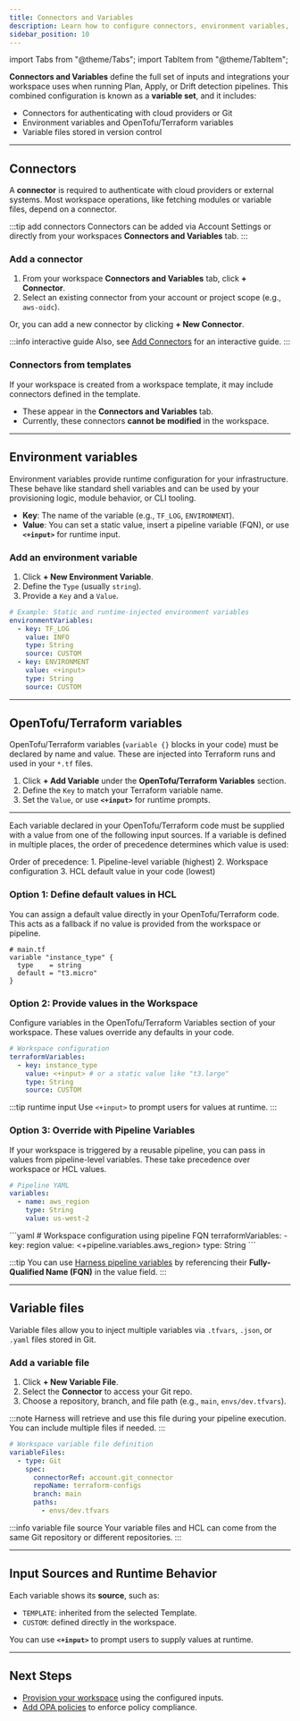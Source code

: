 ```yaml
---
title: Connectors and Variables
description: Learn how to configure connectors, environment variables, OpenTofu/Terraform variables, and variable files in your IaCM workspace.
sidebar_position: 10
---
```


import Tabs from "@theme/Tabs";
import TabItem from "@theme/TabItem";

**Connectors and Variables** define the full set of inputs and integrations your workspace uses when running Plan, Apply, or Drift detection pipelines. This combined configuration is known as a **variable set**, and it includes:
- Connectors for authenticating with cloud providers or Git
- Environment variables and OpenTofu/Terraform variables
- Variable files stored in version control

---

## Connectors
A **connector** is required to authenticate with cloud providers or external systems. Most workspace operations, like fetching modules or variable files, depend on a connector.

:::tip add connectors
Connectors can be added via Account Settings or directly from your workspaces **Connectors and Variables** tab.
:::

### Add a connector
1. From your workspace **Connectors and Variables** tab, click **+ Connector**.
2. Select an existing connector from your account or project scope (e.g., `aws-oidc`).

Or, you can add a new connector by clicking **+ New Connector**.

:::info interactive guide
Also, see [Add Connectors](/docs/infra-as-code-management/get-started/#add-connectors) for an interactive guide.
:::

### Connectors from templates
If your workspace is created from a workspace template, it may include connectors defined in the template.
- These appear in the **Connectors and Variables** tab.
- Currently, these connectors **cannot be modified** in the workspace.

---

## Environment variables
Environment variables provide runtime configuration for your infrastructure. These behave like standard shell variables and can be used by your provisioning logic, module behavior, or CLI tooling.

- **Key**: The name of the variable (e.g., `TF_LOG`, `ENVIRONMENT`).
- **Value**: You can set a static value, insert a pipeline variable (FQN), or use **`<+input>`** for runtime input.

### Add an environment variable
1. Click **+ New Environment Variable**.
2. Define the `Type` (usually `string`).
3. Provide a `Key` and a `Value`.

```yaml
# Example: Static and runtime-injected environment variables
environmentVariables:
  - key: TF_LOG
    value: INFO
    type: String
    source: CUSTOM
  - key: ENVIRONMENT
    value: <+input>
    type: String
    source: CUSTOM
```

---

## OpenTofu/Terraform variables
OpenTofu/Terraform variables (`variable {}` blocks in your code) must be declared by name and value. These are injected into Terraform runs and used in your `*.tf` files.

1. Click **+ Add Variable** under the **OpenTofu/Terraform Variables** section.
2. Define the `Key` to match your Terraform variable name.
3. Set the `Value`, or use **`<+input>`** for runtime prompts.

---

Each variable declared in your OpenTofu/Terraform code must be supplied with a value from one of the following input sources. If a variable is defined in multiple places, the order of precedence determines which value is used:

Order of precedence:
	1.	Pipeline-level variable (highest)
	2.	Workspace configuration
	3.	HCL default value in your code (lowest)

### Option 1: Define default values in HCL
You can assign a default value directly in your OpenTofu/Terraform code. This acts as a fallback if no value is provided from the workspace or pipeline.

```hcl
# main.tf
variable "instance_type" {
  type    = string
  default = "t3.micro"
}
```

### Option 2: Provide values in the Workspace
Configure variables in the OpenTofu/Terraform Variables section of your workspace. These values override any defaults in your code.

```yaml
# Workspace configuration
terraformVariables:
  - key: instance_type
    value: <+input> # or a static value like "t3.large"
    type: String
    source: CUSTOM
```
:::tip runtime input
Use `<+input>` to prompt users for values at runtime.
:::

### Option 3: Override with Pipeline Variables
If your workspace is triggered by a reusable pipeline, you can pass in values from pipeline-level variables. These take precedence over workspace or HCL values.
<Tabs>
<TabItem value="pipeline" label="Pipeline Variables">
```yaml
# Pipeline YAML
variables:
  - name: aws_region
    type: String
    value: us-west-2
```
</TabItem>
<TabItem value="workspace-ref" label="Workspace Reference">
```yaml
# Workspace configuration using pipeline FQN
terraformVariables:
  - key: region
    value: <+pipeline.variables.aws_region>
    type: String
```
</TabItem>
</Tabs>

:::tip
You can use [Harness pipeline variables](/docs/platform/variables-and-expressions/harness-variables/) by referencing their **Fully-Qualified Name (FQN)** in the value field.
:::

---

## Variable files
Variable files allow you to inject multiple variables via `.tfvars`, `.json`, or `.yaml` files stored in Git.

### Add a variable file
1. Click **+ New Variable File**.
2. Select the **Connector** to access your Git repo.
3. Choose a repository, branch, and file path (e.g., `main`, `envs/dev.tfvars`).

:::note
Harness will retrieve and use this file during your pipeline execution. You can include multiple files if needed.
:::

```yaml
# Workspace variable file definition
variableFiles:
  - type: Git
    spec:
      connectorRef: account.git_connector
      repoName: terraform-configs
      branch: main
      paths:
        - envs/dev.tfvars
```

:::info variable file source
Your variable files and HCL can come from the same Git repository or different repositories.
:::

---

## Input Sources and Runtime Behavior
Each variable shows its **source**, such as:
- `TEMPLATE`: inherited from the selected Template.
- `CUSTOM`: defined directly in the workspace.

You can use **`<+input>`** to prompt users to supply values at runtime.

---

## Next Steps
- [Provision your workspace](/docs/infra-as-code-management/workspaces/provision-workspace) using the configured inputs.
- [Add OPA policies](/docs/infra-as-code-management/policies-governance/opa-workspace) to enforce policy compliance.